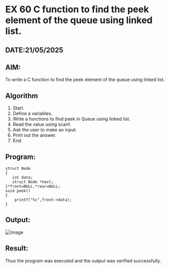 # EX 60 C function to find the peek element of the queue using linked list.
## DATE:21/05/2025
## AIM:
To write a C function to find the peek element of the queue using linked list.

## Algorithm
1. Start.
2. Define a variables.
3. Write a functions to find peek in Queue using linked list.
4. Read the value using scanf.
5. Ask the user to make an input.
6. Print out the answer.
7. End
## Program:
```
struct Node
{
   int data;
   struct Node *next;
}*front=NULL,*rear=NULL;
void peek()
{
    printf("%c",front->data);
}
```

## Output:
![image](https://github.com/user-attachments/assets/b0b98867-4181-468f-85a0-679024df948c)



## Result:
Thus the program was executed and the output was verified successfully.
